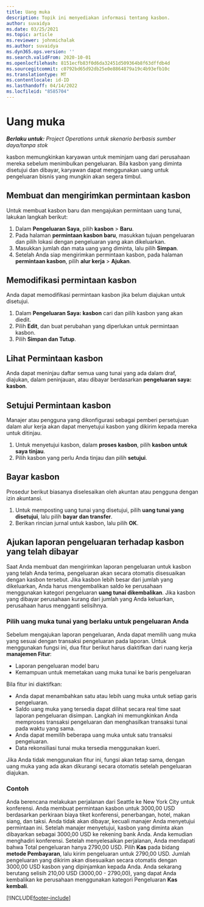 ```yaml
---
title: Uang muka
description: Topik ini menyediakan informasi tentang kasbon.
author: suvaidya
ms.date: 03/25/2021
ms.topic: article
ms.reviewer: johnmichalak
ms.author: suvaidya
ms.dyn365.ops.version: ''
ms.search.validFrom: 2020-10-01
ms.openlocfilehash: 8151ecfb83f0d6da32451d509364b8f63dffdb4d
ms.sourcegitcommit: c0792bd65d92db25e0e8864879a19c4b93efb10c
ms.translationtype: MT
ms.contentlocale: id-ID
ms.lasthandoff: 04/14/2022
ms.locfileid: "8585704"
---
```

# <a name="cash-advance"></a>Uang muka

_**Berlaku untuk:** Project Operations untuk skenario berbasis sumber daya/tanpa stok_

kasbon memungkinkan karyawan untuk meminjam uang dari perusahaan mereka sebelum menimbulkan pengeluaran. Bila kasbon yang diminta disetujui dan dibayar, karyawan dapat menggunakan uang untuk pengeluaran bisnis yang mungkin akan segera timbul. 

## <a name="create-and-submit-a-cash-advance-request"></a>Membuat dan mengirimkan permintaan kasbon
Untuk membuat kasbon baru dan mengajukan permintaan uang tunai, lakukan langkah berikut: 

1. Dalam **Pengeluaran Saya**, pilih **kasbon** > **Baru**. 
2. Pada halaman **permintaan kasbon baru**, masukkan tujuan pengeluaran dan pilih lokasi dengan pengeluaran yang akan dikeluarkan.
3. Masukkan jumlah dan mata uang yang diminta, lalu pilih **Simpan**. 
4. Setelah Anda siap mengirimkan permintaan kasbon, pada halaman **permintaan kasbon**, pilih **alur kerja** > **Ajukan**.

## <a name="modify-a-cash-advance-request"></a>Memodifikasi permintaan kasbon

Anda dapat memodifikasi permintaan kasbon jika belum diajukan untuk disetujui.

1. Dalam **Pengeluaran Saya: kasbon** cari dan pilih kasbon yang akan diedit.
2. Pilih **Edit**, dan buat perubahan yang diperlukan untuk permintaan kasbon. 
3. Pilih **Simpan dan Tutup**.


## <a name="view-cash-advance-requests"></a>Lihat Permintaan kasbon
Anda dapat meninjau daftar semua uang tunai yang ada dalam draf, diajukan, dalam peninjauan, atau dibayar berdasarkan **pengeluaran saya: kasbon**. 

## <a name="approve-cash-advance-requests"></a>Setujui Permintaan kasbon

Manajer atau pengguna yang dikonfigurasi sebagai pemberi persetujuan dalam alur kerja akan dapat menyetujui kasbon yang dikirim kepada mereka untuk ditinjau. 

1. Untuk menyetujui kasbon, dalam **proses kasbon**, pilih **kasbon untuk saya tinjau**.
2. Pilih kasbon yang perlu Anda tinjau dan pilih **setujui**.  

## <a name="pay-cash-advances"></a>Bayar kasbon 
Prosedur berikut biasanya diselesaikan oleh akuntan atau pengguna dengan izin akuntansi.

1. Untuk memposting uang tunai yang disetujui, pilih **uang tunai yang disetujui**, lalu pilih **bayar dan transfer**.  
2. Berikan rincian jurnal untuk kasbon, lalu pilih **OK**. 

## <a name="submit-an-expense-report-against-a-paid-cash-advance"></a>Ajukan laporan pengeluaran terhadap kasbon yang telah dibayar 

Saat Anda membuat dan mengirimkan laporan pengeluaran untuk kasbon yang telah Anda terima, pengeluaran akan secara otomatis disesuaikan dengan kasbon tersebut. Jika kasbon lebih besar dari jumlah yang dikeluarkan, Anda harus mengembalikan saldo ke perusahaan menggunakan kategori pengeluaran **uang tunai dikembalikan**. Jika kasbon yang dibayar perusahaan kurang dari jumlah yang Anda keluarkan, perusahaan harus mengganti selisihnya. 

### <a name="select-cash-advances-that-apply-to-your-expenses"></a>Pilih uang muka tunai yang berlaku untuk pengeluaran Anda
Sebelum mengajukan laporan pengeluaran, Anda dapat memilih uang muka yang sesuai dengan transaksi pengeluaran pada laporan. Untuk menggunakan fungsi ini, dua fitur berikut harus diaktifkan dari ruang kerja **manajemen Fitur**:

  - Laporan pengeluaran model baru
  - Kemampuan untuk memetakan uang muka tunai ke baris pengeluaran
 
 Bila fitur ini diaktifkan:
 
  - Anda dapat menambahkan satu atau lebih uang muka untuk setiap garis pengeluaran.
  - Saldo uang muka yang tersedia dapat dilihat secara real time saat laporan pengeluaran disimpan. Langkah ini memungkinkan Anda memproses transaksi pengeluaran dan menghasilkan transaksi tunai pada waktu yang sama.
  - Anda dapat memilih beberapa uang muka untuk satu transaksi pengeluaran.
  - Data rekonsiliasi tunai muka tersedia menggunakan kueri. 
 
Jika Anda tidak menggunakan fitur ini, fungsi akan tetap sama, dengan uang muka yang ada akan dikurangi secara otomatis setelah pengeluaran diajukan.

### <a name="example"></a>Contoh 
Anda berencana melakukan perjalanan dari Seattle ke New York City untuk konferensi. Anda membuat permintaan kasbon untuk 3000,00 USD berdasarkan perkiraan biaya tiket konferensi, penerbangan, hotel, makan siang, dan taksi. Anda tidak akan dibayar, kecuali manajer Anda menyetujui permintaan ini. Setelah manajer menyetujui, kasbon yang diminta akan dibayarkan sebagai 3000,00 USD ke rekening bank Anda. Anda kemudian menghadiri konferensi. Setelah menyelesaikan perjalanan, Anda mendapati bahwa Total pengeluaran hanya 2790,00 USD. Pilih **Kas** pada bidang **metode Pembayaran**, lalu kirim pengeluaran untuk 2790,00 USD. Jumlah pengeluaran yang dikirim akan disesuaikan secara otomatis dengan 3000,00 USD kasbon yang dipinjamkan kepada Anda. Anda sekarang berutang selisih 210,00 USD (3000,00 - 2790,00), yang dapat Anda kembalikan ke perusahaan menggunakan kategori Pengeluaran **Kas kembali**.



[!INCLUDE[footer-include](../includes/footer-banner.md)]
